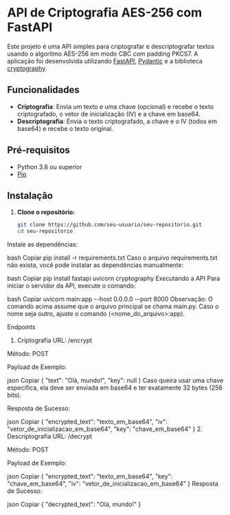 
# API de Criptografia AES-256 com FastAPI

Este projeto é uma API simples para criptografar e descriptografar textos usando o algoritmo AES-256 em modo CBC com padding PKCS7. A aplicação foi desenvolvida utilizando [FastAPI](https://fastapi.tiangolo.com/), [Pydantic](https://pydantic-docs.helpmanual.io/) e a biblioteca [cryptography](https://cryptography.io/en/latest/).

## Funcionalidades

- **Criptografia**: Envia um texto e uma chave (opcional) e recebe o texto criptografado, o vetor de inicialização (IV) e a chave em base64.
- **Descriptografia**: Envia o texto criptografado, a chave e o IV (todos em base64) e recebe o texto original.

## Pré-requisitos

- Python 3.8 ou superior
- [Pip](https://pip.pypa.io/en/stable/)

## Instalação

1. **Clone o repositório:**

   ```bash
   git clone https://github.com/seu-usuario/seu-repositorio.git
   cd seu-repositorio

Instale as dependências:

bash
Copiar
pip install -r requirements.txt
Caso o arquivo requirements.txt não exista, você pode instalar as dependências manualmente:

bash
Copiar
pip install fastapi uvicorn cryptography
Executando a API
Para iniciar o servidor da API, execute o comando:

bash
Copiar
uvicorn main:app --host 0.0.0.0 --port 8000
Observação: O comando acima assume que o arquivo principal se chama main.py. Caso o nome seja outro, ajuste o comando (<nome_do_arquivo>:app).

Endpoints
1. Criptografia
URL: /encrypt

Método: POST

Payload de Exemplo:

json
Copiar
{
  "text": "Olá, mundo!",
  "key": null
}
Caso queira usar uma chave específica, ela deve ser enviada em base64 e ter exatamente 32 bytes (256 bits).

Resposta de Sucesso:

json
Copiar
{
  "encrypted_text": "texto_em_base64",
  "iv": "vetor_de_inicializacao_em_base64",
  "key": "chave_em_base64"
}
2. Descriptografia
URL: /decrypt

Método: POST

Payload de Exemplo:

json
Copiar
{
  "encrypted_text": "texto_em_base64",
  "key": "chave_em_base64",
  "iv": "vetor_de_inicializacao_em_base64"
}
Resposta de Sucesso:

json
Copiar
{
  "decrypted_text": "Olá, mundo!"
}
